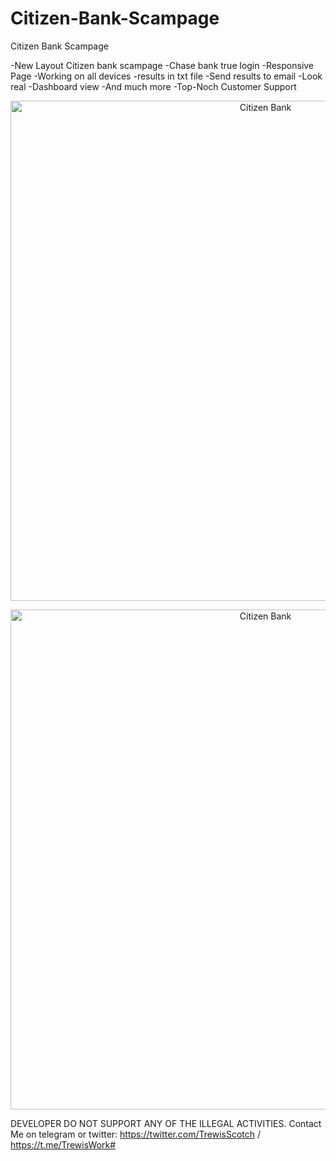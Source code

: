 # Citizen-Bank-Scampage
Citizen Bank Scampage

-New Layout Citizen bank scampage
-Chase bank true login
-Responsive Page
-Working on all devices
-results in txt file
-Send results to email
-Look real
-Dashboard view
-And much more
-Top-Noch Customer Support

<p align="center">
<img alt="Citizen Bank" src="https://github.com/trewisscotch/Citizen-Bank-Scampage/blob/main/citizen1.jpg" height="800" />
<p align="center">
    
<p align="center">
<img alt="Citizen Bank" src="https://github.com/trewisscotch/Citizen-Bank-Scampage/blob/main/citizen2.jpg" height="800" />
<p align="center">
  
DEVELOPER DO NOT SUPPORT ANY OF THE ILLEGAL ACTIVITIES.
Contact Me on telegram or twitter: https://twitter.com/TrewisScotch / https://t.me/TrewisWork#
